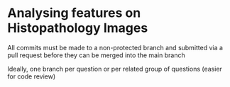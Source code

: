 #  Analysing features on Histopathology Images 

All commits must be made to a non-protected branch and submitted via a pull request before they can be merged into the main branch

Ideally, one branch per question or per related group of questions (easier for code review)
